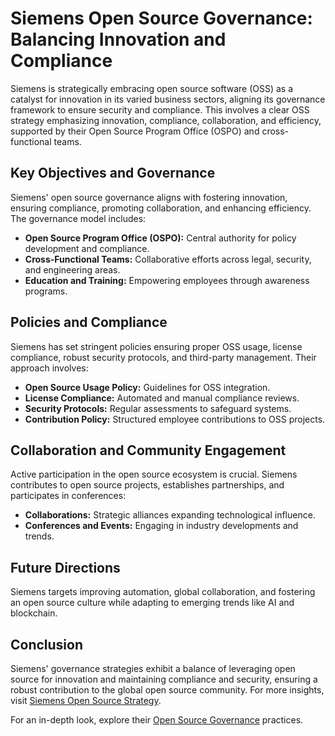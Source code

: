 # Siemens Open Source Governance: Balancing Innovation and Compliance

Siemens is strategically embracing open source software (OSS) as a catalyst for innovation in its varied business sectors, aligning its governance framework to ensure security and compliance. This involves a clear OSS strategy emphasizing innovation, compliance, collaboration, and efficiency, supported by their Open Source Program Office (OSPO) and cross-functional teams.

## Key Objectives and Governance

Siemens' open source governance aligns with fostering innovation, ensuring compliance, promoting collaboration, and enhancing efficiency. The governance model includes:

- **Open Source Program Office (OSPO):** Central authority for policy development and compliance.
- **Cross-Functional Teams:** Collaborative efforts across legal, security, and engineering areas.
- **Education and Training:** Empowering employees through awareness programs.

## Policies and Compliance

Siemens has set stringent policies ensuring proper OSS usage, license compliance, robust security protocols, and third-party management. Their approach involves:

- **Open Source Usage Policy:** Guidelines for OSS integration.
- **License Compliance:** Automated and manual compliance reviews.
- **Security Protocols:** Regular assessments to safeguard systems.
- **Contribution Policy:** Structured employee contributions to OSS projects.

## Collaboration and Community Engagement

Active participation in the open source ecosystem is crucial. Siemens contributes to open source projects, establishes partnerships, and participates in conferences:

- **Collaborations:** Strategic alliances expanding technological influence.
- **Conferences and Events:** Engaging in industry developments and trends.

## Future Directions

Siemens targets improving automation, global collaboration, and fostering an open source culture while adapting to emerging trends like AI and blockchain.

## Conclusion

Siemens' governance strategies exhibit a balance of leveraging open source for innovation and maintaining compliance and security, ensuring a robust contribution to the global open source community. For more insights, visit [Siemens Open Source Strategy](https://www.siemens.com).

For an in-depth look, explore their [Open Source Governance](https://www.siemens.com) practices.